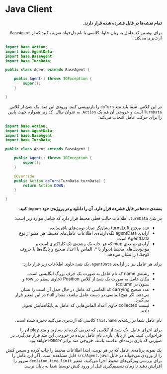 # Java Client

<div dir="rtl">
    
<strong>تمام نقشه‌ها در فایل فشرده شده قرار دارند.</strong>

برای نوشتن کد عامل به زبان جاوا، کلاسی با نام دل‌خواه تعریف کنید که از `BaseAgent` ارث‌بری می‌کند:

</div>

```java
import base.Action;
import base.AgentData;
import base.BaseAgent;
import base.TurnData;

public class Agent extends BaseAgent {

    public Agent() throws IOException {
        super();
    }

}
```

<div dir="rtl">

در این کلاس، شما باید متد `doTurn` را بازنویسی کنید. ورودی این متد، یک شئ از کلاس `TurnData` است و خروجی آن هم یک `Action`. به عنوان مثال، کد زیر همواره جهت پایین را برای حرکت عامل انتخاب می‌کند:

</div>

```java
import base.Action;
import base.AgentData;
import base.BaseAgent;
import base.TurnData;

public class Agent extends BaseAgent {

    public Agent() throws IOException {
        super();
    }

    @Override
    public Action doTurn(TurnData turnData) {
        return Action.DOWN;
    }

}
```

<div dir="rtl">

<strong>بسته‌ی `base` در فایل فشرده قرار دارد. آن را دانلود و در پروژه‌ی خود `import` کنید.</strong>

در شئ `turnData`، اطلاعات حالت فعلی محیط قرار دارد که شامل موارد زیر است:

<ul>
<li>عدد صحیح turnsLeft نشان‌گر تعداد نوبت‌های باقی‌مانده</li>
<li>آرایه‌ی agentData نگه‌دارنده‌ی اطلاعات عامل‌های محیط. هر عضو از نوع AgentData است</li>
<li>آرایه‌ی دوبعدی map که هر خانه یک رشته‌ی تک کاراکتری است و موجودیت‌های محیط (دیوار با                                          *، الماس با                                                   اعداد                                                      صحیح و پایگاه‌ها با حروف کوچک) را نشان می‌دهد.</li>
</ul>

برای هر عامل نیز در آرایه‌ی `agentData`، یک شئ حاوی اطلاعات زیر قرار دارد:

<ul>
<li>رشته‌ی name که نام عامل به صورت یک حرف بزرگ انگلیسی است.</li>
<li>مکان عامل به صورت یک شئ از کلاس Position (حاوی سطر در row و ستون در column)</li>
<li>عدد صحیح carrying که الماسی که عامل در حال حمل آن است را نشان می‌دهد. اگر هیچ الماسی در دست عامل نباشد، مقدار null در این متغیر قرار                  می‌گیرد.</li>
<li>لیست collected حاوی اعداد الماس‌هایی که عامل به پایگاه‌هایش تحویل داده.</li>
</ul>

نام عامل شما در رشته‌ی `this.name` کلاسی که ارث‌بری می‌کنید ذخیره شده است.

برای اجرای عامل، یک شئ از کلاسی که تعریف کرده‌اید بسازید و متد play آن را فراخوانی کنید. پس از پایان بازی، نام عامل برنده در خروجی این متد قرار می‌گیرد. در صورتی که بازی برنده‌ای نداشته باشد، خروجی متد برابر `NOBODY` خواهد بود.

یک نمونه برنامه‌ی عامل که در هر نوبت، ابتدا اطلاعات محیط را چاپ کرده و سپس کنش را از ورودی می‌خواند در فایل `src/Agent.java` قابل مشاهده است. اگر این عامل را برای بررسی ویژگی‌های محیط اجرا می‌کنید، متغیر `decision_time_limit` سرور را افزایش دهید تا زمان تصمیم‌گیری قبل از ورود کنش توسط شما به پایان نرسد.

</div>
